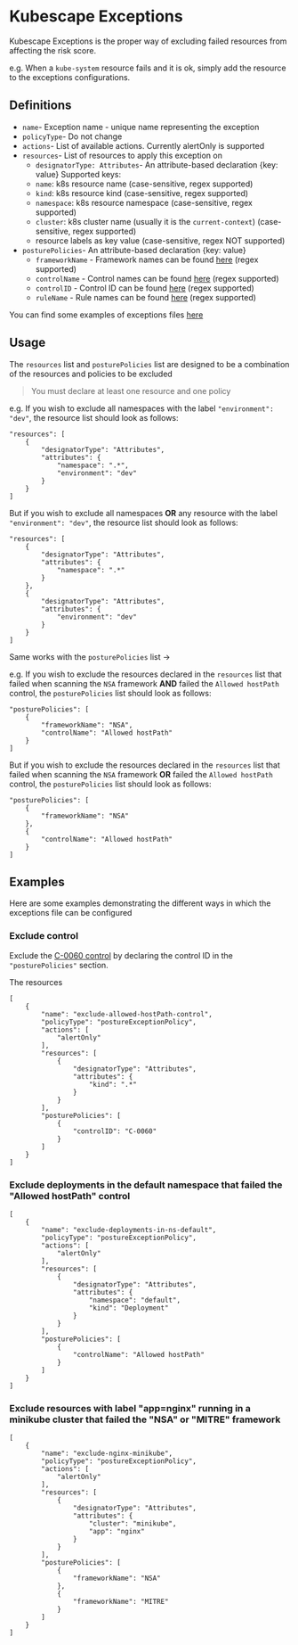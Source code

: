 # Kubescape Exceptions

Kubescape Exceptions is the proper way of excluding failed resources from affecting the risk score.

e.g. When a `kube-system` resource fails and it is ok, simply add the resource to the exceptions configurations.

## Definitions


* `name`- Exception name - unique name representing the exception
* `policyType`- Do not change
* `actions`- List of available actions. Currently alertOnly is supported
* `resources`- List of resources to apply this exception on
    * `designatorType: Attributes`- An attribute-based declaration {key: value}
    Supported keys:
    * `name`: k8s resource name (case-sensitive, regex supported)
    * `kind`: k8s resource kind (case-sensitive, regex supported)
    * `namespace`: k8s resource namespace (case-sensitive, regex supported)
    * `cluster`: k8s cluster name (usually it is the `current-context`) (case-sensitive, regex supported)
    * resource labels as key value (case-sensitive, regex NOT supported)
* `posturePolicies`- An attribute-based declaration {key: value}
    * `frameworkName` - Framework names can be found [here](https://github.com/armosec/regolibrary/tree/master/frameworks) (regex supported)
    * `controlName` - Control names can be found [here](https://github.com/armosec/regolibrary/tree/master/controls) (regex supported)
    * `controlID` - Control ID can be found [here](https://github.com/armosec/regolibrary/tree/master/controls) (regex supported)
    * `ruleName` - Rule names can be found [here](https://github.com/armosec/regolibrary/tree/master/rules) (regex supported)
 
You can find some examples of exceptions files [here](https://github.com/armosec/kubescape/tree/master/examples/exceptions) 

## Usage

The `resources` list and `posturePolicies` list are designed to be a combination of the resources and policies to be excluded
> You must declare at least one resource and one policy

e.g. If you wish to exclude all namespaces with the label `"environment": "dev"`, the resource list should look as follows:
```
"resources": [
    {
        "designatorType": "Attributes",
        "attributes": {
            "namespace": ".*",
            "environment": "dev"
        }
    }
]
```

But if you wish to exclude all namespaces **OR** any resource with the label `"environment": "dev"`, the resource list should look as follows:
```
"resources": [
    {
        "designatorType": "Attributes",
        "attributes": {
            "namespace": ".*"
        }
    },
    {
        "designatorType": "Attributes",
        "attributes": {
            "environment": "dev"
        }
    }
]
```

Same works with the `posturePolicies` list ->

e.g. If you wish to exclude the resources declared in the `resources` list that failed when scanning the `NSA` framework **AND** failed the `Allowed hostPath` control, the `posturePolicies` list should look as follows:
```
"posturePolicies": [
    {
        "frameworkName": "NSA",
        "controlName": "Allowed hostPath" 
    }
]
```

But if you wish to exclude the resources declared in the `resources` list that failed when scanning the `NSA` framework **OR** failed the `Allowed hostPath` control, the `posturePolicies` list should look as follows:
```
"posturePolicies": [
    {
        "frameworkName": "NSA" 
    },
    {
        "controlName": "Allowed hostPath" 
    }
]
```

## Examples

Here are some examples demonstrating the different ways in which the exceptions file can be configured


### Exclude  control

Exclude the [C-0060 control](https://github.com/armosec/regolibrary/blob/master/controls/allowedhostpath.json#L2) by declaring the control ID in the `"posturePolicies"` section.

The resources

```
[
    {
        "name": "exclude-allowed-hostPath-control",
        "policyType": "postureExceptionPolicy",
        "actions": [
            "alertOnly"
        ],
        "resources": [
            {
                "designatorType": "Attributes",
                "attributes": {
                    "kind": ".*"
                }
            }
        ],
        "posturePolicies": [
            {
                "controlID": "C-0060" 
            }
        ]
    }
]
```

### Exclude deployments in the default namespace that failed the "Allowed hostPath" control 
```
[
    {
        "name": "exclude-deployments-in-ns-default",
        "policyType": "postureExceptionPolicy",
        "actions": [
            "alertOnly"
        ],
        "resources": [
            {
                "designatorType": "Attributes",
                "attributes": {
                    "namespace": "default",
                    "kind": "Deployment"
                }
            }
        ],
        "posturePolicies": [
            {
                "controlName": "Allowed hostPath" 
            }
        ]
    }
]
```

### Exclude resources with label "app=nginx" running in a minikube cluster that failed the "NSA" or "MITRE" framework 
```
[
    {
        "name": "exclude-nginx-minikube",
        "policyType": "postureExceptionPolicy",
        "actions": [
            "alertOnly"
        ],
        "resources": [
            {
                "designatorType": "Attributes",
                "attributes": {
                    "cluster": "minikube",
                    "app": "nginx"
                }
            }
        ],
        "posturePolicies": [
            {
                "frameworkName": "NSA" 
            },
            {
                "frameworkName": "MITRE" 
            }
        ]
    }
]
```
